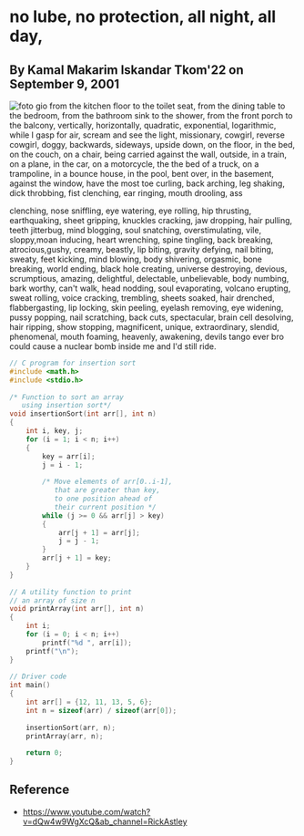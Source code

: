 # no lube, no protection, all night, all day,
## By Kamal Makarim Iskandar Tkom'22 on September 9, 2001
![foto gio](https://media.licdn.com/dms/image/D5603AQGkXlpoTOe-PQ/profile-displayphoto-shrink_400_400/0/1704191230144?e=2147483647&v=beta&t=W0BgjxszniW50komKOaXEXoXBN9yz7-k3_-2EsqcLGA)
from the kitchen floor to the toilet seat, from the dining table to the bedroom, from the bathroom sink to the shower, from the front porch to the balcony, vertically, horizontally, quadratic, exponential, logarithmic, while I gasp for air, scream and see the light, missionary, cowgirl, reverse cowgirl, doggy, backwards, sideways, upside down, on the floor, in the bed, on the couch, on a chair, being carried against the wall, outside, in a train, on a plane, in the car, on a motorcycle, the the bed of a truck, on a trampoline, in a bounce house, in the pool, bent over, in the basement, against the window, have the most toe curling, back arching, leg shaking, dick throbbing, fist clenching, ear ringing, mouth drooling, ass 


clenching, nose sniffling, eye watering, eye rolling, hip thrusting, earthquaking, sheet gripping, knuckles cracking, jaw dropping, hair pulling, teeth jitterbug, mind blogging, soul snatching, overstimulating, vile, sloppy,moan inducing, heart wrenching, spine tingling, back breaking, atrocious,gushy, creamy, beastly, lip biting, gravity defying, nail biting, sweaty, feet kicking, mind blowing, body shivering, orgasmic, bone breaking, world ending, black hole creating, universe destroying, devious, scrumptious, amazing, delightful, delectable, unbelievable, body numbing, bark worthy, can't walk, head nodding, soul evaporating, volcano erupting, sweat rolling, voice cracking, trembling, sheets soaked, hair drenched, flabbergasting, lip locking, skin peeling, eyelash removing, eye widening, pussy popping, nail scratching, back cuts, spectacular, brain cell desolving, hair ripping, show stopping, magnificent, unique, extraordinary, slendid, phenomenal, mouth foaming, heavenly, awakening, devils tango ever bro could cause a nuclear bomb inside me and I'd still ride.

```c
// C program for insertion sort
#include <math.h>
#include <stdio.h>
 
/* Function to sort an array 
   using insertion sort*/
void insertionSort(int arr[], int n)
{
    int i, key, j;
    for (i = 1; i < n; i++) 
    {
        key = arr[i];
        j = i - 1;
 
        /* Move elements of arr[0..i-1], 
           that are greater than key, 
           to one position ahead of 
           their current position */
        while (j >= 0 && arr[j] > key) 
        {
            arr[j + 1] = arr[j];
            j = j - 1;
        }
        arr[j + 1] = key;
    }
}
 
// A utility function to print 
// an array of size n
void printArray(int arr[], int n)
{
    int i;
    for (i = 0; i < n; i++)
        printf("%d ", arr[i]);
    printf("\n");
}
 
// Driver code
int main()
{
    int arr[] = {12, 11, 13, 5, 6};
    int n = sizeof(arr) / sizeof(arr[0]);
 
    insertionSort(arr, n);
    printArray(arr, n);
 
    return 0;
}

```

## Reference
- https://www.youtube.com/watch?v=dQw4w9WgXcQ&ab_channel=RickAstley
